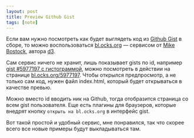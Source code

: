 ```yaml
---
layout: post
title: Preview Github Gist
tags: [note]
---
```

Если вам нужно посмотреть как будет выглядеть код из [Github Gist](https://gist.github.com/) в сборе, то  можно воспользоваться [bl.ocks.org](http://bl.ocks.org) &mdash; сервисом от [Mike Bostock](http://bost.ocks.org/mike/), автора [d3](http://d3js.org/). 

Сам сервис ничего не хранит, лишь показывает gists по id, например [gist #5977197 с гистограммой](https://gist.github.com/mbostock/5977197), можно посмотреть в действии на странице [bl.ocks.org/5977197](http://bl.ocks.org/5977197). Чтобы открылся предпросмотр, а не только сам код, нужен файл index.html, который будет открываться в качестве превью.

Можно вместо id вводить ник на Github, тогда отобразится страница со всем gist пользователя. Еще есть плагины для браузеров, которые внедрят кнопку `открыть на bl.ocks.org` в интерфейс gist.

Вот такой простой и удобный сервис, мне понравился, так что скорее всего все новые примеры будут выкладываться там.